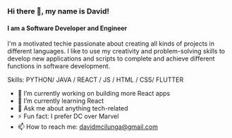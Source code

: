 ### Hi there 👋, my name is David!
#### I am a Software Developer and Engineer

I'm a motivated techie passionate about creating all kinds of projects in different languages. I like to use my creativity and problem-solving skills to develop new applications and scripts to complete and achieve different functions in software development.

Skills: PYTHON/ JAVA / REACT / JS / HTML / CSS/ FLUTTER

- 🔭 I’m currently working on building more React apps 
- 🌱 I’m currently learning React 
- 💬 Ask me about anything tech-related
- ⚡ Fun fact: I prefer DC over Marvel
- 📫 How to reach me: davidmcilunga@gmail.com 

<!--
#### Programming and Development
#### Web Technologies
#### Data Engineering & Analytics

[<img src='https://cdn.jsdelivr.net/npm/simple-icons@3.0.1/icons/github.svg' alt='github' height='40'>](https://github.com/davidilunga)  [<img src='https://cdn.jsdelivr.net/npm/simple-icons@3.0.1/icons/linkedin.svg' alt='linkedin' height='40'>](https://www.linkedin.com/in/david-ilunga/)  [<img src='https://cdn.jsdelivr.net/npm/simple-icons@3.0.1/icons/twitter.svg' alt='twitter' height='40'>](https://twitter.com/KSnxpez)  [<img src='https://cdn.jsdelivr.net/npm/simple-icons@3.0.1/icons/icloud.svg' alt='website' height='40'>](davidilunga.github.io)  -->
